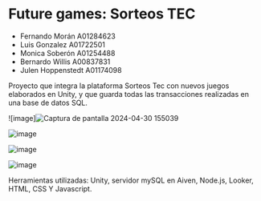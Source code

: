 # Future games: Sorteos TEC

* Fernando Morán A01284623
* Luis Gonzalez A01722501
* Monica Soberón A01254488
* Bernardo Willis A00837831
* Julen Hoppenstedt A01174098

Proyecto que integra la plataforma Sorteos Tec con nuevos juegos elaborados en Unity, y que guarda todas las transacciones realizadas en una base de datos SQL.


![image]![Captura de pantalla 2024-04-30 155039](https://github.com/JulenHopp/clonePaginaWebSorteosTec/assets/122712372/aa237abc-4aef-40c8-9e61-13b01300515d)

![image](https://github.com/JulenHopp/clonePaginaWebSorteosTec/assets/122712372/4a576a38-bb9b-47df-b50b-59731cc6ea59)

![image](https://github.com/JulenHopp/clonePaginaWebSorteosTec/assets/122712372/d3cc8930-cabf-45b5-9d49-548cd554648a)

![image](https://github.com/JulenHopp/clonePaginaWebSorteosTec/assets/122712372/66f4cefe-b2d3-45b5-b458-845d4f5b1a09)

Herramientas utilizadas: Unity, servidor mySQL en Aiven, Node.js, Looker, HTML, CSS Y Javascript.
